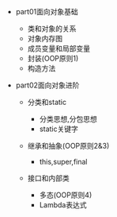 * part01面向对象基础
    * 类和对象的关系
    * 对象内存图
    * 成员变量和局部变量
    * 封装(OOP原则1)
    * 构造方法

* part02面向对象进阶
    * 分类和static
        * 分类思想,分包思想
        * static关键字
    
    * 继承和抽象(OOP原则2&3)
        * this,super,final
        
    * 接口和内部类
        * 多态(OOP原则4)
        * Lambda表达式